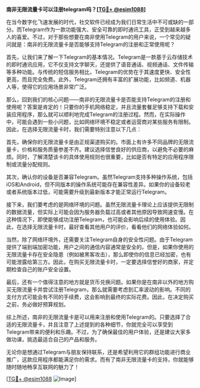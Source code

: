 **南非无限流量卡可以注册telegram吗？[[TG💪+ @esim1088](https://t.me/s/esim1088)]**

在当今数字化飞速发展的时代，社交软件已经成为我们日常生活中不可或缺的一部分。而Telegram作为一款功能强大、安全可靠的即时通讯工具，正受到越来越多人的喜爱。不过，对于那些想要在南非使用Telegram的用户来说，一个常见的疑问就是：南非的无限流量卡是否能够支持Telegram的注册和正常使用呢？

首先，让我们来了解一下Telegram的基本情况。Telegram是一款基于云存储技术的即时通讯应用，它不仅支持文字聊天，还提供了语音通话、视频通话、文件传输等多种功能。与传统的短信服务相比，Telegram的优势在于其速度更快、安全性更高，而且完全免费。此外，Telegram还拥有丰富的扩展功能，比如频道、机器人等，使得它的应用场景非常广泛。

那么，回到我们的核心问题——南非的无限流量卡是否能支持Telegram的注册和使用呢？答案是肯定的！只要你的手机网络稳定，并且流量套餐足够支持下载和安装应用程序，那么就可以顺利地完成Telegram的注册过程。然而，在实际操作中，可能会遇到一些小问题，比如网络环境不稳定或者运营商对某些服务有限制。因此，在选择无限流量卡时，我们需要特别注意以下几点：

首先，确保你的无限流量卡是由正规渠道购买的。市面上有许多不同品牌的无限流量卡，价格和服务质量参差不齐。建议选择信誉良好的供应商，以避免不必要的麻烦。同时，了解清楚该卡的具体使用规则也很重要，比如是否有特定的应用程序限制或流量分配规则。

其次，确认你的设备是否兼容Telegram。虽然Telegram支持多种操作系统，包括iOS和Android，但不同版本的操作系统可能存在兼容性差异。如果你的设备较老或者系统版本过低，可能需要升级到最新版本才能正常运行Telegram。

接下来，我们要考虑的是网络环境的问题。虽然无限流量卡理论上应该提供无限制的数据流量，但实际上可能会因为服务器负载过高或者其他原因导致网速变慢。在这种情况下，即使能够成功注册Telegram，也可能会影响后续的使用体验。因此，在选择无限流量卡时，最好查看其他用户的评价，看看他们的网络体验如何。

当然，除了网络环境外，还需要关注Telegram自身的安全性问题。由于Telegram提供了端到端加密功能，用户之间的通信内容通常是安全的。但是，如果你使用的无限流量卡存在安全隐患（例如被黑客攻击），那么即使你的信息已经加密，也有可能泄露给第三方。因此，在购买无限流量卡时，一定要选择信誉好的商家，并定期检查自己的账户安全设置。

最后，还有一个值得注意的地方就是货币兑换问题。如果你是在南非以外的地方购买无限流量卡并尝试注册Telegram，那么就需要考虑到汇率波动的影响。不同的支付方式可能会有不同的手续费，这会影响到最终的实际花费。因此，在决定购买之前，务必做好预算规划。

综上所述，南非的无限流量卡是可以用来注册和使用Telegram的。只要选择了合适的无限流量卡，并且注意了上述提到的各种细节，你就完全可以享受到Telegram带来的便利和乐趣。不过，为了确保最佳的用户体验，还是建议大家多做功课，挑选最适合自己的产品和服务。

无论你是想通过Telegram与朋友保持联系，还是希望利用它的群组功能进行商业推广，这款应用程序都能满足你的需求。而有了南非无限流量卡的支持，你就能够随时随地畅享互联网的魅力了！

[[TG💪+ @esim1088](https://t.me/s/esim1088) ![Image](https://i.postimg.cc/4NQfJmqS/Snipaste-2025-05-13-00-14-12.png)]